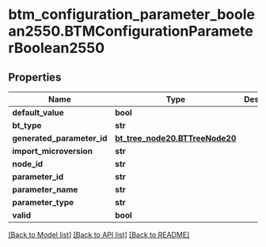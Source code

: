 # btm_configuration_parameter_boolean2550.BTMConfigurationParameterBoolean2550

## Properties
Name | Type | Description | Notes
------------ | ------------- | ------------- | -------------
**default_value** | **bool** |  | [optional] 
**bt_type** | **str** |  | [optional] 
**generated_parameter_id** | [**bt_tree_node20.BTTreeNode20**](BTTreeNode20.md) |  | [optional] 
**import_microversion** | **str** |  | [optional] 
**node_id** | **str** |  | [optional] 
**parameter_id** | **str** |  | [optional] 
**parameter_name** | **str** |  | [optional] 
**parameter_type** | **str** |  | [optional] 
**valid** | **bool** |  | [optional] 

[[Back to Model list]](../README.md#documentation-for-models) [[Back to API list]](../README.md#documentation-for-api-endpoints) [[Back to README]](../README.md)


